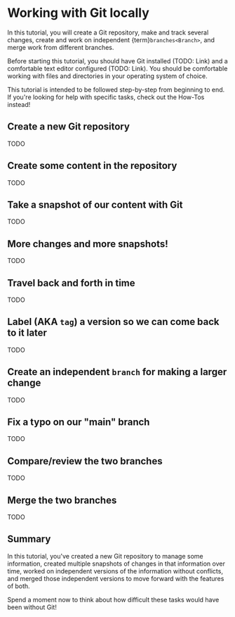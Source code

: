 # Working with Git locally

In this tutorial, you will create a Git repository, make and track several changes,
create and work on independent {term}`branches<Branch>`, and merge work from different
branches.

Before starting this tutorial, you should have Git installed (TODO: Link) and a
comfortable text editor configured (TODO: Link). You should be comfortable working with
files and directories in your operating system of choice.

This tutorial is intended to be followed step-by-step from beginning to end. If you're
looking for help with specific tasks, check out the How-Tos instead!


## Create a new Git repository

TODO


## Create some content in the repository

TODO


## Take a snapshot of our content with Git

TODO


## More changes and more snapshots!

TODO


## Travel back and forth in time

TODO


## Label (AKA `tag`) a version so we can come back to it later

TODO


## Create an independent `branch` for making a larger change

TODO


## Fix a typo on our "main" branch

TODO


## Compare/review the two branches

TODO


## Merge the two branches

TODO


## Summary

In this tutorial, you've created a new Git repository to manage some information,
created multiple snapshots of changes in that information over time, worked on
independent versions of the information without conflicts, and merged those independent
versions to move forward with the features of both.

Spend a moment now to think about how difficult these tasks would have been without Git!
